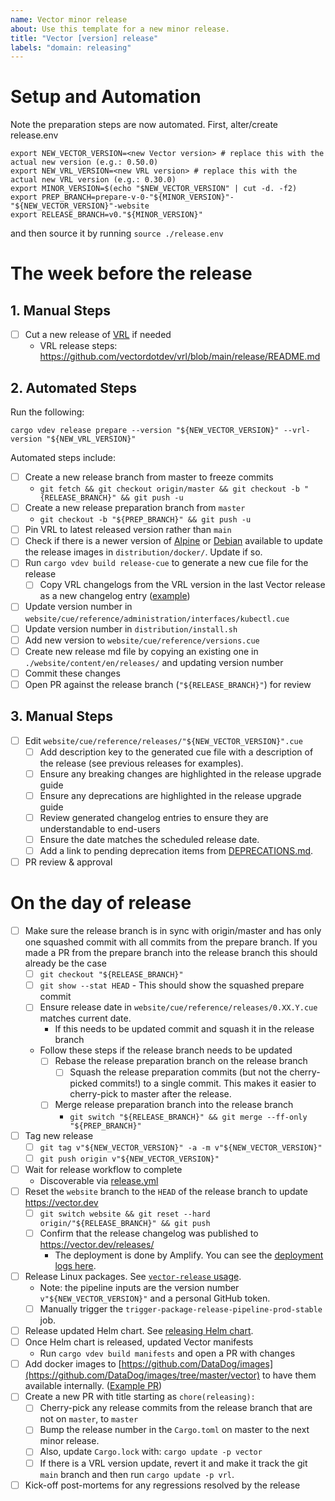 ```yaml
---
name: Vector minor release
about: Use this template for a new minor release.
title: "Vector [version] release"
labels: "domain: releasing"
---
```



# Setup and Automation

Note the preparation steps are now automated. First, alter/create release.env

```shell
export NEW_VECTOR_VERSION=<new Vector version> # replace this with the actual new version (e.g.: 0.50.0)
export NEW_VRL_VERSION=<new VRL version> # replace this with the actual new VRL version (e.g.: 0.30.0)
export MINOR_VERSION=$(echo "$NEW_VECTOR_VERSION" | cut -d. -f2)
export PREP_BRANCH=prepare-v-0-"${MINOR_VERSION}"-"${NEW_VECTOR_VERSION}"-website
export RELEASE_BRANCH=v0."${MINOR_VERSION}"
```

and then source it by running `source ./release.env`

# The week before the release

## 1. Manual Steps

- [ ] Cut a new release of [VRL](https://github.com/vectordotdev/vrl) if needed
  - VRL release steps: https://github.com/vectordotdev/vrl/blob/main/release/README.md

## 2. Automated Steps

Run the following:

```shell
cargo vdev release prepare --version "${NEW_VECTOR_VERSION}" --vrl-version "${NEW_VRL_VERSION}"
```

Automated steps include:
- [ ] Create a new release branch from master to freeze commits
  - `git fetch && git checkout origin/master && git checkout -b "{RELEASE_BRANCH}" && git push -u`
- [ ] Create a new release preparation branch from `master`
  - `git checkout -b "${PREP_BRANCH}" && git push -u`
- [ ] Pin VRL to latest released version rather than `main`
- [ ] Check if there is a newer version of [Alpine](https://alpinelinux.org/releases/) or
      [Debian](https://www.debian.org/releases/) available to update the release images in
      `distribution/docker/`. Update if so.
- [ ] Run `cargo vdev build release-cue` to generate a new cue file for the release
  - [ ] Copy VRL changelogs from the VRL version in the last Vector release as a new changelog entry
        ([example](https://github.com/vectordotdev/vector/blob/9c67bba358195f5018febca2f228dfcb2be794b5/website/cue/reference/releases/0.41.0.cue#L33-L64))
- [ ] Update version number in `website/cue/reference/administration/interfaces/kubectl.cue`
- [ ] Update version number in `distribution/install.sh`
- [ ] Add new version to `website/cue/reference/versions.cue`
- [ ] Create new release md file by copying an existing one in `./website/content/en/releases/` and
      updating version number
- [ ] Commit these changes
- [ ] Open PR against the release branch (`"${RELEASE_BRANCH}"`) for review

## 3. Manual Steps

- [ ] Edit `website/cue/reference/releases/"${NEW_VECTOR_VERSION}".cue`
  - [ ] Add description key to the generated cue file with a description of the release (see
        previous releases for examples).
  - [ ] Ensure any breaking changes are highlighted in the release upgrade guide
  - [ ] Ensure any deprecations are highlighted in the release upgrade guide
  - [ ] Review generated changelog entries to ensure they are understandable to end-users
  - [ ] Ensure the date matches the scheduled release date.
  - [ ] Add a link to pending deprecation items from [DEPRECATIONS.md](https://github.com/vectordotdev/vector/blob/master/docs/DEPRECATIONS.md).
- [ ] PR review & approval

# On the day of release

- [ ] Make sure the release branch is in sync with origin/master and has only one squashed commit with all commits from the prepare branch. If you made a PR from the prepare branch into the release branch this should already be the case
  - [ ] `git checkout "${RELEASE_BRANCH}"`
  - [ ] `git show --stat HEAD` - This should show the squashed prepare commit
  - [ ] Ensure release date in `website/cue/reference/releases/0.XX.Y.cue` matches current date.
    - If this needs to be updated commit and squash it in the release branch
  - Follow these steps if the release branch needs to be updated
    - [ ] Rebase the release preparation branch on the release branch
      - [ ] Squash the release preparation commits (but not the cherry-picked commits!) to a single
          commit. This makes it easier to cherry-pick to master after the release.
    - [ ] Merge release preparation branch into the release branch
        - `git switch "${RELEASE_BRANCH}" && git merge --ff-only "${PREP_BRANCH}"`

- [ ] Tag new release
  - [ ] `git tag v"${NEW_VECTOR_VERSION}" -a -m v"${NEW_VECTOR_VERSION}"`
  - [ ] `git push origin v"${NEW_VECTOR_VERSION}"`
- [ ] Wait for release workflow to complete
  - Discoverable via [release.yml](https://github.com/vectordotdev/vector/actions/workflows/release.yml)
- [ ] Reset the `website` branch to the `HEAD` of the release branch to update https://vector.dev
  - [ ] `git switch website && git reset --hard origin/"${RELEASE_BRANCH}" && git push`
  - [ ] Confirm that the release changelog was published to https://vector.dev/releases/
    - The deployment is done by Amplify. You can see
      the [deployment logs here](https://dd-corpsite.datadoghq.com/logs?query=service%3Awebsites-vector%20branch%3Awebsite&agg_m=count&agg_m_source=base&agg_t=count&cols=host%2Cservice&fromUser=true&messageDisplay=inline&refresh_mode=sliding&storage=hot&stream_sort=time%2Casc&viz=stream).
- [ ] Release Linux packages. See [`vector-release` usage](https://github.com/DataDog/vector-release#usage).
  - Note: the pipeline inputs are the version number `v"${NEW_VECTOR_VERSION}"` and a personal GitHub token.
  - [ ] Manually trigger the `trigger-package-release-pipeline-prod-stable` job.
- [ ] Release updated Helm chart. See [releasing Helm chart](https://github.com/vectordotdev/helm-charts#releasing).
- [ ] Once Helm chart is released, updated Vector manifests
    - Run `cargo vdev build manifests` and open a PR with changes
- [ ] Add docker images to [https://github.com/DataDog/images](https://github.com/DataDog/images/tree/master/vector) to have them available internally. ([Example PR](https://github.com/DataDog/images/pull/7104))
- [ ] Create a new PR with title starting as `chore(releasing):`
  - [ ] Cherry-pick any release commits from the release branch that are not on `master`, to `master`
  - [ ] Bump the release number in the `Cargo.toml` on master to the next minor release.
  - [ ] Also, update `Cargo.lock` with: `cargo update -p vector`
  - [ ] If there is a VRL version update, revert it and make it track the git `main` branch and then run `cargo update -p vrl`.
- [ ] Kick-off post-mortems for any regressions resolved by the release

